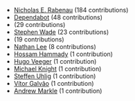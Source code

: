 * [Nicholas E. Rabenau](https://github.com/nerab) (184 contributions)
* [Dependabot](https://github.com/dependabot-bot) (48 contributions)
* [](https://github.com/apps/dependabot) (29 contributions)
* [Stephen Wade](https://github.com/stephenwade) (23 contributions)
* [](https://github.com/apps/dependabot-preview) (19 contributions)
* [Nathan Lee](https://github.com/X0nic) (8 contributions)
* [Hossam Hammady](https://github.com/hammady) (1 contribution)
* [Hugo Veeger](https://github.com/dkhgh) (1 contribution)
* [Michael Knight](https://github.com/miknight) (1 contribution)
* [Steffen Uhlig](https://github.com/suhlig) (1 contribution)
* [Vítor Galvão](https://github.com/vitorgalvao) (1 contribution)
* [Andrew Markle](https://github.com/andrewmarkle) (1 contribution)